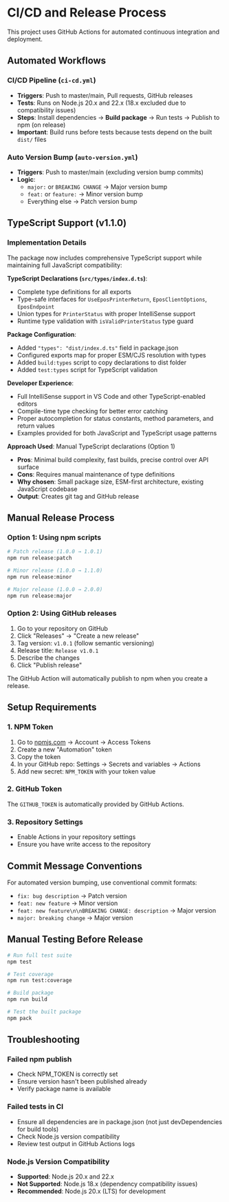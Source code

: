 # CI/CD and Release Process

This project uses GitHub Actions for automated continuous integration and deployment.

## Automated Workflows

### CI/CD Pipeline (`ci-cd.yml`)

- **Triggers**: Push to master/main, Pull requests, GitHub releases
- **Tests**: Runs on Node.js 20.x and 22.x (18.x excluded due to compatibility issues)
- **Steps**: Install dependencies → **Build package** → Run tests → Publish to npm (on release)
- **Important**: Build runs before tests because tests depend on the built `dist/` files

### Auto Version Bump (`auto-version.yml`)

- **Triggers**: Push to master/main (excluding version bump commits)
- **Logic**:
  - `major:` or `BREAKING CHANGE` → Major version bump
  - `feat:` or `feature:` → Minor version bump
  - Everything else → Patch version bump

## TypeScript Support (v1.1.0)

### Implementation Details

The package now includes comprehensive TypeScript support while maintaining full JavaScript compatibility:

**TypeScript Declarations (`src/types/index.d.ts`)**:

- Complete type definitions for all exports
- Type-safe interfaces for `UseEposPrinterReturn`, `EposClientOptions`, `EposEndpoint`
- Union types for `PrinterStatus` with proper IntelliSense support
- Runtime type validation with `isValidPrinterStatus` type guard

**Package Configuration**:

- Added `"types": "dist/index.d.ts"` field in package.json
- Configured exports map for proper ESM/CJS resolution with types
- Added `build:types` script to copy declarations to dist folder
- Added `test:types` script for TypeScript validation

**Developer Experience**:

- Full IntelliSense support in VS Code and other TypeScript-enabled editors
- Compile-time type checking for better error catching
- Proper autocompletion for status constants, method parameters, and return values
- Examples provided for both JavaScript and TypeScript usage patterns

**Approach Used**: Manual TypeScript declarations (Option 1)

- **Pros**: Minimal build complexity, fast builds, precise control over API surface
- **Cons**: Requires manual maintenance of type definitions
- **Why chosen**: Small package size, ESM-first architecture, existing JavaScript codebase
- **Output**: Creates git tag and GitHub release

## Manual Release Process

### Option 1: Using npm scripts

```bash
# Patch release (1.0.0 → 1.0.1)
npm run release:patch

# Minor release (1.0.0 → 1.1.0)
npm run release:minor

# Major release (1.0.0 → 2.0.0)
npm run release:major
```

### Option 2: Using GitHub releases

1. Go to your repository on GitHub
2. Click "Releases" → "Create a new release"
3. Tag version: `v1.0.1` (follow semantic versioning)
4. Release title: `Release v1.0.1`
5. Describe the changes
6. Click "Publish release"

The GitHub Action will automatically publish to npm when you create a release.

## Setup Requirements

### 1. NPM Token

1. Go to [npmjs.com](https://www.npmjs.com) → Account → Access Tokens
2. Create a new "Automation" token
3. Copy the token
4. In your GitHub repo: Settings → Secrets and variables → Actions
5. Add new secret: `NPM_TOKEN` with your token value

### 2. GitHub Token

The `GITHUB_TOKEN` is automatically provided by GitHub Actions.

### 3. Repository Settings

- Enable Actions in your repository settings
- Ensure you have write access to the repository

## Commit Message Conventions

For automated version bumping, use conventional commit formats:

- `fix: bug description` → Patch version
- `feat: new feature` → Minor version
- `feat: new feature\n\nBREAKING CHANGE: description` → Major version
- `major: breaking change` → Major version

## Manual Testing Before Release

```bash
# Run full test suite
npm test

# Test coverage
npm run test:coverage

# Build package
npm run build

# Test the built package
npm pack
```

## Troubleshooting

### Failed npm publish

- Check NPM_TOKEN is correctly set
- Ensure version hasn't been published already
- Verify package name is available

### Failed tests in CI

- Ensure all dependencies are in package.json (not just devDependencies for build tools)
- Check Node.js version compatibility
- Review test output in GitHub Actions logs

### Node.js Version Compatibility

- **Supported**: Node.js 20.x and 22.x
- **Not Supported**: Node.js 18.x (dependency compatibility issues)
- **Recommended**: Node.js 20.x (LTS) for development
